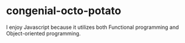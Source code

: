 # congenial-octo-potato
I enjoy Javascript because it utilizes both Functional programming and Object-oriented programming.